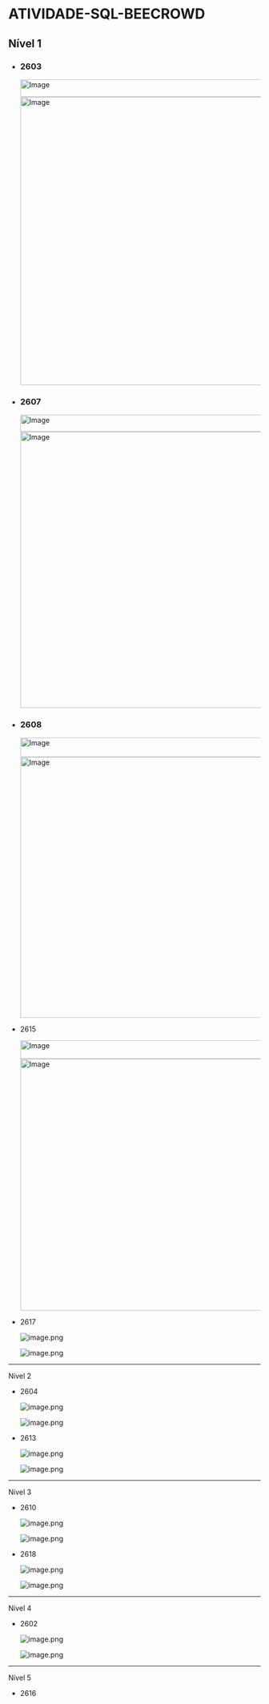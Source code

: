 # ATIVIDADE-SQL-BEECROWD

## Nível 1

- ### 2603
    
    <img width="1074" height="35" alt="Image" src="https://github.com/user-attachments/assets/06fcb218-5d98-491d-a06f-d67fafe4d746" />
    
    <img width="1103" height="576" alt="Image" src="https://github.com/user-attachments/assets/c8714730-d8a4-4ed2-a302-903412d067bc" />
    
- ### 2607
    
    <img width="1078" height="34" alt="Image" src="https://github.com/user-attachments/assets/66bc9575-7e33-48c9-a2de-bff700fd1071" />
    
    <img width="1090" height="552" alt="Image" src="https://github.com/user-attachments/assets/a3aab5fb-e960-48d6-8a76-16ab43616fff" />
    
- ### 2608
    
    <img width="1081" height="39" alt="Image" src="https://github.com/user-attachments/assets/08e5c864-6e0d-450f-96ab-a76c32fddd69" />
    
    <img width="1106" height="521" alt="Image" src="https://github.com/user-attachments/assets/01da0965-f474-4ef9-8be8-72dcfd5ab5bc" />
    
- 2615
    
    <img width="1083" height="37" alt="Image" src="https://github.com/user-attachments/assets/a8a18a2a-7fd4-41ab-9cc3-59c964e991c6" />
    
    <img width="1101" height="503" alt="Image" src="https://github.com/user-attachments/assets/940c24f5-2411-4e46-9540-8ac9dd85a0de" />
    
- 2617
    
    ![image.png](attachment:c4a2734e-d629-47f9-9547-b5021d33752e:image.png)
    
    ![image.png](attachment:42835e65-9827-46eb-998f-867c2dc9ce7d:image.png)
    

---

Nível 2

- 2604
    
    ![image.png](attachment:097be61e-4675-4f6b-aef3-e0835318c734:image.png)
    
    ![image.png](attachment:3838ccf3-6185-4e78-b58e-e70bd1bf0c08:image.png)
    
- 2613
    
    ![image.png](attachment:fd839854-fcbd-4501-b930-729973ff6e66:image.png)
    
    ![image.png](attachment:937b9c0e-4d42-4662-b646-6220ec322302:image.png)
    

---

Nível 3

- 2610
    
    ![image.png](attachment:b5ee6f7f-60e1-4292-b1bb-1482fc5c351a:image.png)
    
    ![image.png](attachment:3b787ff3-664b-43ab-baca-46291fd9f98d:image.png)
    
- 2618
    
    ![image.png](attachment:56d6e110-6aa7-4e70-97cd-e01660379784:image.png)
    
    ![image.png](attachment:8416d4c0-4145-4434-9499-4a5cec79546e:image.png)
    

---

Nível 4

- 2602
    
    ![image.png](attachment:f35254c0-2aa6-4104-bc1b-c6681c078178:image.png)
    
    ![image.png](attachment:b7160674-3aa4-42df-a777-d93140a8058c:image.png)
    

---

Nível 5

- 2616
